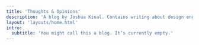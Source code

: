 ```yaml
---
title: 'Thoughts & Opinions'
description: 'A blog by Joshua Kinal. Contains writing about design engineering, semantic code and web standards, and opinions about TV, film, music and books.'
layout: 'layouts/home.html'
intro:
  subtitle: 'You might call this a blog. It’s currently empty.'
---
```

